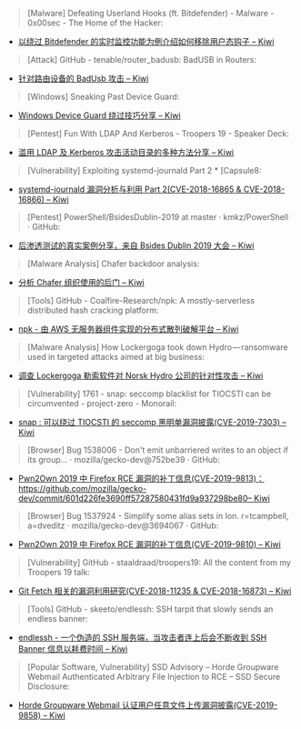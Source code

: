 > [Malware] Defeating Userland Hooks (ft. Bitdefender) - Malware - 0x00sec - The Home of the Hacker: 

* [以绕过 Bitdefender 的实时监控功能为例介绍如何移除用户态钩子 – Kiwi](https://0x00sec.org/t/defeating-userland-hooks-ft-bitdefender/12496/1)

> [Attack] GitHub - tenable/router_badusb: BadUSB in Routers: 

* [ 针对路由设备的 BadUsb 攻击  – Kiwi](https://github.com/tenable/router_badusb)

> [Windows] Sneaking Past Device Guard: 

* [Windows Device Guard 绕过技巧分享 – Kiwi](https://www.slideshare.net/mobile/PhilipTsukerman/sneaking-past-device-guard-137929462)

> [Pentest] Fun With LDAP And Kerberos - Troopers 19 - Speaker Deck: 

* [滥用 LDAP 及 Kerberos 攻击活动目录的多种方法分享 – Kiwi](https://speakerdeck.com/ropnop/fun-with-ldap-and-kerberos-troopers-19)

> [Vulnerability] Exploiting systemd-journald Part 2 * [Capsule8: 

* [systemd-journald 漏洞分析与利用 Part 2(CVE-2018-16865 & CVE-2018-16866) – Kiwi](https://capsule8.com/blog/exploiting-systemd-journald-part-2/)

> [Pentest] PowerShell/BsidesDublin-2019 at master · kmkz/PowerShell · GitHub: 

* [后渗透测试的真实案例分享，来自 Bsides Dublin 2019 大会 – Kiwi](https://github.com/kmkz/PowerShell/tree/master/BsidesDublin-2019)

> [Malware Analysis] Chafer backdoor analysis: 

* [分析 Chafer 组织使用的后门  – Kiwi](https://www.nccgroup.trust/uk/about-us/newsroom-and-events/blogs/2019/march/chafer-backdoor-analysis/)

> [Tools] GitHub - Coalfire-Research/npk: A mostly-serverless distributed hash cracking platform: 

* [npk - 由 AWS 无服务器组件实现的分布式散列破解平台 – Kiwi](https://github.com/Coalfire-Research/npk)

> [Malware Analysis] How Lockergoga took down Hydro — ransomware used in targeted attacks aimed at big business: 

* [调查 Lockergoga 勒索软件对 Norsk Hydro 公司的针对性攻击 – Kiwi](https://medium.com/p/how-lockergoga-took-down-hydro-ransomware-used-in-targeted-attacks-aimed-at-big-business-c666551f5880)

> [Vulnerability] 1761 - snap: seccomp blacklist for TIOCSTI can be circumvented - project-zero - Monorail: 

* [snap : 可以绕过 TIOCSTI 的 seccomp 黑明单漏洞披露(CVE-2019-7303) – Kiwi](https://bugs.chromium.org/p/project-zero/issues/detail?id=1761)

> [Browser] Bug 1538006 - Don't emit unbarriered writes to an object if its group… · mozilla/gecko-dev@752be39 · GitHub: 

* [Pwn2Own 2019 中 Firefox RCE 漏洞的补丁信息(CVE-2019-9813)：https://github.com/mozilla/gecko-dev/commit/601d226fe3690ff57287580431fd9a937298be80– Kiwi](https://github.com/mozilla/gecko-dev/commit/752be3958fc6f6eb83eaa4a35fae1a99dc54746e)

> [Browser] Bug 1537924 - Simplify some alias sets in Ion. r=tcampbell, a=dveditz · mozilla/gecko-dev@3694067 · GitHub: 

* [Pwn2Own 2019 中 Firefox RCE 漏洞的补丁信息(CVE-2019-9810) – Kiwi](https://github.com/mozilla/gecko-dev/commit/369406707f9fef96ac8405fb9cbb58da4bcc4f1d)

> [Vulnerability] GitHub - staaldraad/troopers19: All the content from my Troopers 19 talk: 

* [Git Fetch 相关的漏洞利用研究(CVE-2018-11235 & CVE-2018-16873) – Kiwi](https://github.com/staaldraad/troopers19/)

> [Tools] GitHub - skeeto/endlessh: SSH tarpit that slowly sends an endless banner: 

* [endlessh - 一个伪造的 SSH 服务端，当攻击者连上后会不断收到 SSH Banner 信息以耗费时间 – Kiwi](https://github.com/skeeto/endlessh)

> [Popular Software, Vulnerability] SSD Advisory – Horde Groupware Webmail Authenticated Arbitrary File Injection to RCE – SSD Secure Disclosure: 

* [Horde Groupware Webmail 认证用户任意文件上传漏洞披露(CVE-2019-9858) – Kiwi](https://ssd-disclosure.com/index.php/archives/3814)
